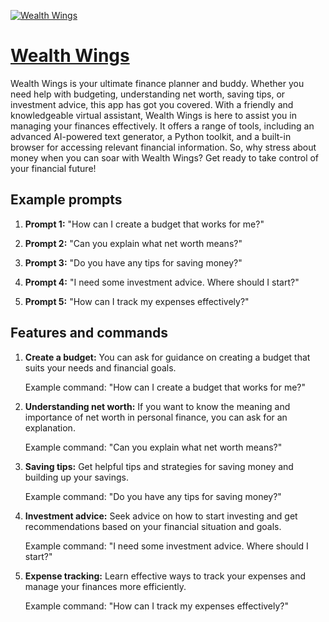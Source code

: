 [![Wealth Wings](https://files.oaiusercontent.com/file-THWNtKZgtu1IrBxXQBd8ri3z?se=2123-10-16T20%3A16%3A21Z&sp=r&sv=2021-08-06&sr=b&rscc=max-age%3D31536000%2C%20immutable&rscd=attachment%3B%20filename%3Dc1d8d98e-dc96-41d0-8d49-0e4ffd61f0c8.png&sig=MXqWctA6hJ5iaXDO3GJufVBKoJ39ijnfNfafiZzwC3o%3D)](https://chat.openai.com/g/g-OcrqzeFe8-wealth-wings)

# [Wealth Wings](https://chat.openai.com/g/g-OcrqzeFe8-wealth-wings)

Wealth Wings is your ultimate finance planner and buddy. Whether you need help with budgeting, understanding net worth, saving tips, or investment advice, this app has got you covered. With a friendly and knowledgeable virtual assistant, Wealth Wings is here to assist you in managing your finances effectively. It offers a range of tools, including an advanced AI-powered text generator, a Python toolkit, and a built-in browser for accessing relevant financial information. So, why stress about money when you can soar with Wealth Wings? Get ready to take control of your financial future!

## Example prompts

1. **Prompt 1:** "How can I create a budget that works for me?"

2. **Prompt 2:** "Can you explain what net worth means?"

3. **Prompt 3:** "Do you have any tips for saving money?"

4. **Prompt 4:** "I need some investment advice. Where should I start?"

5. **Prompt 5:** "How can I track my expenses effectively?"

## Features and commands

1. **Create a budget:** You can ask for guidance on creating a budget that suits your needs and financial goals.

   Example command: "How can I create a budget that works for me?"

2. **Understanding net worth:** If you want to know the meaning and importance of net worth in personal finance, you can ask for an explanation.

   Example command: "Can you explain what net worth means?"

3. **Saving tips:** Get helpful tips and strategies for saving money and building up your savings.

   Example command: "Do you have any tips for saving money?"

4. **Investment advice:** Seek advice on how to start investing and get recommendations based on your financial situation and goals.

   Example command: "I need some investment advice. Where should I start?"

5. **Expense tracking:** Learn effective ways to track your expenses and manage your finances more efficiently.

   Example command: "How can I track my expenses effectively?"